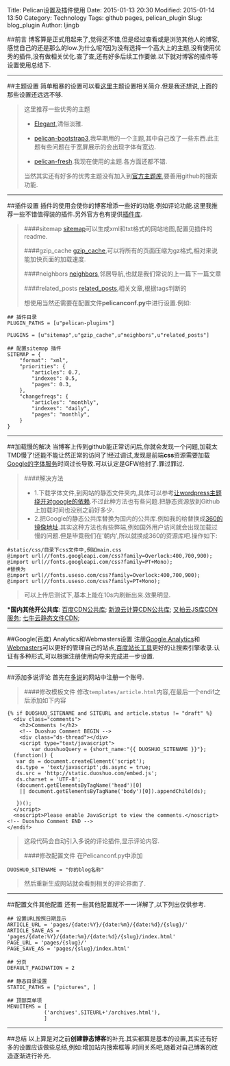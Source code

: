 Title: Pelican设置及插件使用
Date: 2015-01-13 20:30
Modified: 2015-01-14 13:50
Category: Technology
Tags: github pages, pelican_plugin
Slug: blog_plugin
Author: ljingb

##前言
博客算是正式用起来了,觉得还不错,但是经过查看或是浏览其他人的博客,感觉自己的还是那么的low.为什么呢?因为没有选择一个高大上的主题,没有使用优秀的插件,没有做相关优化.查了查,还有好多后续工作要做.以下就对博客的插件等设置使用总结下.

* * *

##主题设置
简单粗暴的设置可以看[这里](http://bigbo.github.io/pages/2014/12/28/create-blog/)主题设置相关简介.但是我还想说,上面的那些设置还远远不够.

> 这里推荐一些优秀的主题
>
> * [Elegant](https://github.com/talha131/pelican-elegant),清俗淡雅.
>
> * [pelican-bootstrap3](https://github.com/DandyDev/pelican-bootstrap3),我早期用的一个主题,其中自己改了一些东西.此主题有些问题在于宽屏展示的会出现字体有宽边.
>
> * [pelican-fresh](https://github.com/jsliang/pelican-fresh).我现在使用的主题.各方面还都不错.
>
> 当然其实还有好多的优秀主题没有加入到[官方主题库](https://github.com/getpelican/pelican-themes),要善用github的搜索功能.

* * *

##插件设置
插件的使用会使你的博客增添一些好的功能.例如评论功能.这里我推荐一些不错值得装的插件.另外官方也有提供[插件库](https://github.com/getpelican/pelican-plugins).

> ####sitemap
> [sitemap](https://github.com/getpelican/pelican-plugins/tree/master/sitemap)可以生成xml和txt格式的网站地图,配置见插件的readme.
>
> ####gzip_cache
> [gzip_cache](https://github.com/getpelican/pelican-plugins/tree/master/gzip_cache),可以将所有的页面压缩为gz格式,相对来说能加快页面的加载速度.
>
> ####neighbors
> [neighbors](https://github.com/davidlesieur/multi_neighbors),邻居导航,也就是我们常说的上一篇下一篇文章
>
> ####related_posts
> [related_posts](https://github.com/LawrenceWoodman/related_posts-jekyll_plugin),相关文章,根据tags判断的
>
> 想使用当然还需要在配置文件**pelicanconf.py**中进行设置.例如:
```
## 插件目录
PLUGIN_PATHS = [u"pelican-plugins"]

PLUGINS = [u"sitemap",u"gzip_cache",u"neighbors",u"related_posts"]

## 配置sitemap 插件
SITEMAP = {
    "format": "xml",
    "priorities": {
        "articles": 0.7,
        "indexes": 0.5,
        "pages": 0.3,
    },
    "changefreqs": {
        "articles": "monthly",
        "indexes": "daily",
        "pages": "monthly",
    }
}
```

* * * 

##加载慢的解决
当博客上传到github能正常访问后,你就会发现一个问题,加载太TMD慢了!还能不能让然正常的访问了!经过调试,发现是前端**css**资源需要加载[Google的字体服务](fonts.googleapi.com)时间过长导致.可以认定是GFW给封了.罪过罪过.

> ####解决方法
> * 1.下载字体文件,到网站的静态文件夹内,具体可以参考[让wordpress主题绕开对google的依赖](http://sudodev.cn/articles/354.html).不过此种方法也有些问题.把静态资源放到Github上加载时间也没别之前好多少.
> * 2.把Google的静态公共库替换为国内的公共库.例如我的给替换成[360的镜像地址](fonts.useso.com).其实这种方法也有些弊端,例如国外用户访问就会出现加载过慢的问题.但是毕竟我们在'朝内',所以就换成360的资源库吧.操作如下:

```
#static/css/目录下css文件中,例如main.css
@import url(//fonts.googleapi.com/css?family=Overlock:400,700,900);
@import url(//fonts.googleapi.com/css?family=PT+Mono);
#替换为
@import url(//fonts.useso.com/css?family=Overlock:400,700,900);
@import url(//fonts.useso.com/css?family=PT+Mono);
```
> 可以上传后测试下,基本上能在10s内刷新出来.效果明显.

**\*国内其他开公共库**:
 [百度CDN公共库][1]; 
 [新浪云计算CDN公共库][2]; 
 [又拍云JS库CDN服务][3]; 
 [七牛云静态文件CDN][4]; 

 [1]: http://developer.baidu.com/wiki/index.php?title=docs/cplat/libs
 [2]: http://lib.sinaapp.com/
 [3]: http://jscdn.upai.com/
 [4]: http://www.staticfile.org/ 

* * *

##Google(百度) Analytics和Webmasters设置
注册[Google Analytics](http://www.google.com/analytics/)和[Webmasters](http://www.google.com/webmasters/)可以更好的管理自己的站点,[百度站长工具](http://zhanzhang.baidu.com/)更好的让搜索引擎收录.认证有多种形式,可以根据注册使用向导来完成进一步设置.

* * *

##添加多说评论
首先在[多说](http://duoshuo.com/)的网站中注册一个账号.

> ####修改模板文件
> 修改```templates/article.html```内容,在最后一个endif之后添加如下内容
```
{% if DUOSHUO_SITENAME and SITEURL and article.status != "draft" %}
  <div class="comments">
    <h2>Comments !</h2>
    <!-- Duoshuo Comment BEGIN -->
    <div class="ds-thread"></div>
    <script type="text/javascript">
        var duoshuoQuery = {short_name:"{{ DUOSHUO_SITENAME }}"};
  (function() {
   var ds = document.createElement('script');
   ds.type = 'text/javascript';ds.async = true;
   ds.src = 'http://static.duoshuo.com/embed.js';
   ds.charset = 'UTF-8';
   (document.getElementsByTagName('head')[0]
    || document.getElementsByTagName('body')[0]).appendChild(ds);

   })();
  </script>
  <noscript>Please enable JavaScript to view the comments.</noscript>
<!-- Duoshuo Comment END -->
</endif>
```
> 这段代码会自动引入多说的评论插件,显示评论内容.
>
> ####修改配置文件
> 在Pelicanconf.py中添加
```
DUOSHUO_SITENAME = "你的blog名称"
```
> 然后重新生成网站就会看到相关的评论界面了.

* * * 

##配置文件其他配置
还有一些其他配置就不一一详解了,以下列出仅供参考.
```
## 设置URL按照日期显示
ARTICLE_URL = 'pages/{date:%Y}/{date:%m}/{date:%d}/{slug}/'
ARTICLE_SAVE_AS = 'pages/{date:%Y}/{date:%m}/{date:%d}/{slug}/index.html'
PAGE_URL = 'pages/{slug}/'
PAGE_SAVE_AS = 'pages/{slug}/index.html'

## 分页
DEFAULT_PAGINATION = 2

## 静态目录设置
STATIC_PATHS = ["pictures", ]

## 顶部菜单项
MENUITEMS = [
            ('archives',SITEURL+'/archives.html'),
            ]
```

* * * 

##总结
以上算是对之前**创建静态博客**的补充.其实都算是基本的设置,其实还有好多的设置应该做些总结,例如:增加站内搜索框等.时间关系吧,随着对自己博客的改造逐渐进行补充.

